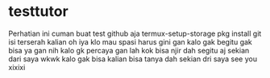 # testtutor
Perhatian ini cuman buat test github aja
termux-setup-storage
pkg install git
isi terserah kalian
oh iya klo mau spasi harus gini gan
kalo gak begitu gak bisa ya gan
nih kalo gk percaya gan
lah kok bisa njir
dah segitu aj
sekian dari saya wkwk
kalo gak bisa kalian bisa tanya
dah sekian dri saya
see you xixixi 
